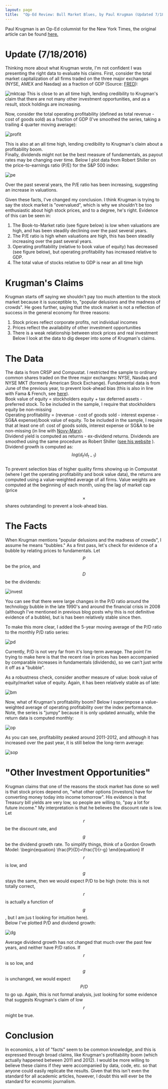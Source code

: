 ```yaml
---
layout: page
title:  "Op-Ed Review: Bull Market Blues, by Paul Krugman (Updated 7/18/2016)"
---
```


Paul Krugman is an Op-Ed columnist for the New York Times, the original article can be found <a href="http://www.nytimes.com/2016/07/15/opinion/bull-market-blues.html?emc=eta1">here.</a>

# Update (7/18/2016)

Thinking more about what Krugman wrote, I'm not confident I was presenting the right data to evaluate his claims.  First, consider the total market capitalization of all firms traded on the three major exchanges (NYSE, AMEX and Nasdaq) as a fraction of GDP (Source: <a href="https://fred.stlouisfed.org/series/GDP">FRED</a>):

![mktcap](/Post_Images/7_17_2016/mktcap.png)
This is close to an all time high, lending credibility to Krugman's claim that there are not many other investment opportunities, and as a result, stock holdings are increasing. <br />

Now, consider the total operating profitability (defined as total revenue - cost of goods sold) as a fraction of GDP (I've smoothed the series, taking a trailing 4 quarter moving average):

![profit](/Post_Images/7_17_2016/profit.png)

This is also at an all time high, lending credibility to Krugman's claim about a profitability boom. <br />
Finally, dividends might not be the best measure of fundamentals, as payout rates may be changing over time.  Below I plot data from Robert Shiller on the price-to-earnings ratio (P/E) for the S&P 500 index:

![pe](/Post_Images/7_17_2016/pe.png)

Over the past several years, the P/E ratio has been increasing, suggesting an increase in valuations.<br />

Given these facts, I've changed my conclusion.  I think Krugman is trying to say the stock market is "overvalued", which is why we shouldn't be too enthusiastic about high stock prices, and to a degree, he's right.  Evidence of this can be seen in: <br />
1) The Book-to-Market ratio (see figure below) is low when valuations are high, and has been steadily declining over the past several years.  
2) The P/E ratio is high when valuations are high, this has been steadily increasing over the past several years. <br />
4) Operating profitability (relative to book value of equity) has decreased (see figure below), but operating profitability has increased relative to GDP. <br />
4) The total value of stocks relative to GDP is near an all time high <br />

# Krugman's Claims

Krugman starts off saying we shouldn't pay too much attention to the stock market because it is susceptible to, "popular delusions and the madness of crowds".  He goes further, saying that the stock market is not a reflection of success in the general economy for three reasons: <br />
1) Stock prices reflect corporate profits, not individual incomes <br />
2) Prices reflect the availability of other investment opportunities <br />
3) There is a weak relationship between stock prices and real investment <br />
Below I look at the data to dig deeper into some of Krugman's claims.

# The Data

The data is from CRSP and Compustat.  I restricted the sample to ordinary common shares traded on the three major exchanges: NYSE, Nasdaq and NYSE MKT (formerly American Stock Exchange).  Fundamental data is from June of the previous year, to prevent look-ahead bias (this is also in line with Fama & French, see <a href="http://mba.tuck.dartmouth.edu/pages/faculty/ken.french/Data_Library/det_form_btm.html">here</a>).  <br />
Book value of equity = stockholders equity + tax deferred assets - preferred stock.  To be included in the sample, I require that stockholders equity be non-missing <br />
Operating profitability = (revenue - cost of goods sold - interest expense - SG&A expense)/book value of equity.  To be included in the sample, I require that at least one of: cost of goods solds, interest expense or SG&A to be non-missing (in line with  <a href="http://rnm.simon.rochester.edu/research/OSoV.pdf">Novy-Marx</a>). <br />
Dividend yield is computed as returns - ex-dividend returns.  Dividends are smoothed using the same procedure as Robert Shiller (<a href="http://www.econ.yale.edu/~shiller/data.htm">see his website</a> ).  Dividend growth is computed as: $$log(d_t/d_{t-1})$$  <br />
To prevent selection bias of higher quality firms showing up in Compustat (where I get the operating profitability and book value data), the returns are computed using a value-weighted average of all firms.  Value weights are computed at the beginning of each month, using the lag of market cap (price $$\times$$ shares outstanding) to prevent a look-ahead bias. <br />

# The Facts

When Krugman mentions "popular delusions and the madness of crowds", I assume he means "bubbles."  As a first pass, let's check for evidence of a bubble by relating prices to fundamentals.  Let $$P$$ be the price, and $$D$$ be the dividends: <br />

![invest](/Post_Images/7_17_2016/invest.png)

You can see that there were large changes in the P/D ratio around the technology bubble in the late 1990's and around the financial crisis in 2008 (although I've mentioned in previous blog posts why this is not definitive evidence of a bubble), but is has been relatively stable since then. <br />

To make this more clear, I added the 5-year moving average of the P/D ratio to the monthly P/D ratio series: <br />

![pd](/Post_Images/7_17_2016/pd.png)

Currently, P/D is not very far from it's long-term average.  The point I'm trying to make here is that the recent rise in prices has been accompanied by comparable increases in fundamentals (dividends), so we can't just write it off as a "bubble". <br />

As a robustness check, consider another measure of value: book value of equity/market value of equity.  Again, it has been relatively stable as of late: <br />

![bm](/Post_Images/7_17_2016/bm.png)

Now, what of Krugman's profitability boom?  Below I superimpose a value-weighted average of operating profitability over the index performance.  Note, the series is "jumpy" because it is only updated annually, while the return data is computed monthly: <br />

![op](/Post_Images/7_17_2016/op.png)

As you can see, profitability peaked around 2011-2012, and although it has increased over the past year, it is still below the long-term average: <br />

![sop](/Post_Images/7_17_2016/sop.png)

# "Other Investment Opportunities"

Krugman claims that one of the reasons the stock market has done so well is that stock prices depend on, "what other options [investors] have for converting money today into income tomorrow".  His evidence is that Treasury bill yields are very low, so people are willing to, "pay a lot for future income."  My interpretation is that he believes the discount rate is low. <br />
Let $$r$$ be the discount rate, and $$g$$ be the dividend growth rate.  To simplify things, think of a Gordon Growth Model:
\begin{equation}
\frac{P}{D}=\frac{1}{r-g}
\end{equation}
If $$r$$ is low, and $$g$$ stays the same, then we would expect P/D to be high (note: this is not totally correct, $$r$$ is actually a function of $$g$$, but I am jus	t looking for intuition here). <br />
Below I've plotted P/D and dividend growth: <br />

![dg](/Post_Images/7_17_2016/dg.png)

Average dividend growth has not changed that much over the past few years, and neither have P/D ratios.  If $$r$$ is so low, and $$g$$ is unchanged, we would expect $$P/D$$ to go up.  Again, this is not formal analysis, just looking for some evidence that suggests Krugman's claim of low $$r$$ might be true.  

# Conclusion

In economics, a lot of "facts" seem to be common knowledge, and this is expressed through broad claims, like Krugman's profitability boom (which actually happened between 2011 and 2012).  I would be more willing to believe these claims if they were accompanied by data, code, etc. so that anyone could easily replicate the results.  Given that this isn't even the standard for all academic articles, however, I doubt this will ever be the standard for economic journalism.
